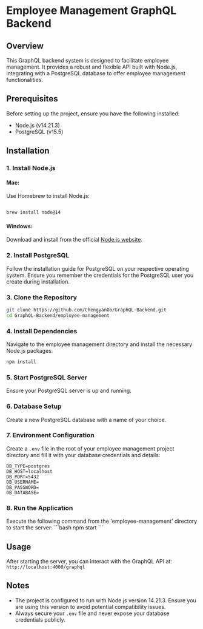# Employee Management GraphQL Backend

## Overview
This GraphQL backend system is designed to facilitate employee management. It provides a robust and flexible API built with Node.js, integrating with a PostgreSQL database to offer employee management functionalities.

## Prerequisites
Before setting up the project, ensure you have the following installed:
- Node.js (v14.21.3)
- PostgreSQL (v15.5)

## Installation

### 1. Install Node.js
#### Mac:
Use Homebrew to install Node.js:
```bash

brew install node@14

```
#### Windows:
Download and install from the official [Node.js website](https://nodejs.org/).

### 2. Install PostgreSQL
Follow the installation guide for PostgreSQL on your respective operating system. Ensure you remember the credentials for the PostgreSQL user you create during installation.

### 3. Clone the Repository
```bash
git clone https://github.com/ChengyanOo/GraphQL-Backend.git
cd GraphQL-Backend/employee-management
```

### 4. Install Dependencies
Navigate to the employee management directory and install the necessary Node.js packages.
```bash
npm install
```

### 5. Start PostgreSQL Server
Ensure your PostgreSQL server is up and running.

### 6. Database Setup
Create a new PostgreSQL database with a name of your choice.

### 7. Environment Configuration
Create a `.env` file in the root of your employee management project directory and fill it with your database credentials and details:
```env
DB_TYPE=postgres
DB_HOST=localhost
DB_PORT=5432
DB_USERNAME=
DB_PASSWORD=
DB_DATABASE=
```

### 8. Run the Application
Execute the following command from the 'employee-management' directory to start the server:
\```bash
npm start
\```

## Usage
After starting the server, you can interact with the GraphQL API at:
`http://localhost:4000/graphql`

## Notes
- The project is configured to run with Node.js version 14.21.3. Ensure you are using this version to avoid potential compatibility issues.
- Always secure your `.env` file and never expose your database credentials publicly.
